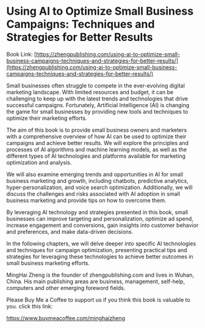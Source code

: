 # Using AI to Optimize Small Business Campaigns: Techniques and Strategies for Better Results

Book Link: [https://zhengpublishing.com/using-ai-to-optimize-small-business-campaigns-techniques-and-strategies-for-better-results/](https://zhengpublishing.com/using-ai-to-optimize-small-business-campaigns-techniques-and-strategies-for-better-results/)

Small businesses often struggle to compete in the ever-evolving digital marketing landscape. With limited resources and budget, it can be challenging to keep up with the latest trends and technologies that drive successful campaigns. Fortunately, Artificial Intelligence (AI) is changing the game for small businesses by providing new tools and techniques to optimize their marketing efforts.

The aim of this book is to provide small business owners and marketers with a comprehensive overview of how AI can be used to optimize their campaigns and achieve better results. We will explore the principles and processes of AI algorithms and machine learning models, as well as the different types of AI technologies and platforms available for marketing optimization and analysis.

We will also examine emerging trends and opportunities in AI for small business marketing and growth, including chatbots, predictive analytics, hyper-personalization, and voice search optimization. Additionally, we will discuss the challenges and risks associated with AI adoption in small business marketing and provide tips on how to overcome them.

By leveraging AI technology and strategies presented in this book, small businesses can improve targeting and personalization, optimize ad spend, increase engagement and conversions, gain insights into customer behavior and preferences, and make data-driven decisions.

In the following chapters, we will delve deeper into specific AI technologies and techniques for campaign optimization, presenting practical tips and strategies for leveraging these technologies to achieve better outcomes in small business marketing efforts.

MingHai Zheng is the founder of zhengpublishing.com and lives in Wuhan, China. His main publishing areas are business, management, self-help, computers and other emerging foreword fields.

Please Buy Me a Coffee to support us if you think this book is valuable to you. click this link:

https://www.buymeacoffee.com/minghaizheng
